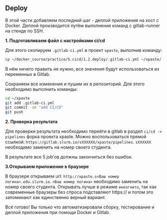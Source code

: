 ## Deploy

В этой части добавляем последний шаг - деплой приложения на хост с Docker. Деплой производится путём выполнения команд с gitlab-runner на стенде по SSH. 

**1. Подготавливаем файл с настройками ci/cd**

Для этого скопируем `.gitlab-ci.yml` в проект `xpaste`, выполнив команду:

```bash
cp ~/docker_course/practice/5.cicd/1.2.deploy/.gitlab-ci.yml ~/xpaste/
```
В нём ничего править не нужно, все значения будут использоваться из переменных в Gitlab.

Сохраняем все изменения и пушим их в репозиторий. Для этого необходимо выполнить команды:
```bash
cd ~/xpaste
git add .gitlab-ci.yml
git commit -am "аdd CI/CD"
git push
```

**2. Проверка результата**

Для проверки результата необходимо перейти в gitlab в раздел `ci/cd -> pipelines` форка проекта xpaste. 
Можно воспользоваться прямой ссылкой: `https://gitlab.slurm.io/sXXXXXX/xpaste/pipelines`. `sXXXXXX` необходимо заменить на номер своего студента.

В результате все 5 job'ов должны закончиться без ошибок.

**3.Открываем приложение в браузере**

В браузере открываем url: `http://xpaste.s<Ваш номер логина>.edu.slurm.io`. `<Ваш номер логина>` необходимо заменить на номер своего студента. Открывать лучше в режиме `инкогнито`, так как современные браузеры без спроса подставляют https:// и потом это запоминают как единственно верный вариант.

Всё готово! Вы только что автоматизировали сборку, тестирование и деплой приложения при помощи Docker и Gitlab.

